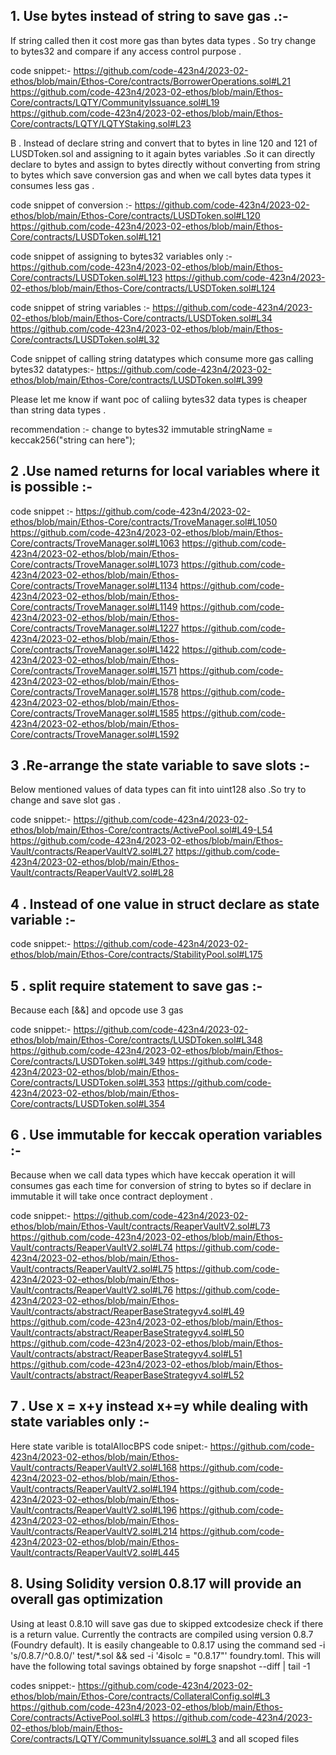 ## 1. Use bytes instead of string to save gas .:-
If string called then it cost more gas than bytes data types . So try change to bytes32 and compare if any access control purpose .

 code snippet:-
https://github.com/code-423n4/2023-02-ethos/blob/main/Ethos-Core/contracts/BorrowerOperations.sol#L21
https://github.com/code-423n4/2023-02-ethos/blob/main/Ethos-Core/contracts/LQTY/CommunityIssuance.sol#L19
https://github.com/code-423n4/2023-02-ethos/blob/main/Ethos-Core/contracts/LQTY/LQTYStaking.sol#L23

B . Instead  of declare string and convert that  to bytes in line 120 and 121 of LUSDToken.sol  and assigning to it again bytes variables .So it can  directly declare to bytes and assign to bytes directly without converting from string to bytes  which save conversion gas and when we call bytes data types it consumes less gas .

code snippet of conversion :-
https://github.com/code-423n4/2023-02-ethos/blob/main/Ethos-Core/contracts/LUSDToken.sol#L120
https://github.com/code-423n4/2023-02-ethos/blob/main/Ethos-Core/contracts/LUSDToken.sol#L121

code snippet of assigning to bytes32 variables only :-
https://github.com/code-423n4/2023-02-ethos/blob/main/Ethos-Core/contracts/LUSDToken.sol#L123
https://github.com/code-423n4/2023-02-ethos/blob/main/Ethos-Core/contracts/LUSDToken.sol#L124

code snippet of string variables :-
https://github.com/code-423n4/2023-02-ethos/blob/main/Ethos-Core/contracts/LUSDToken.sol#L34
https://github.com/code-423n4/2023-02-ethos/blob/main/Ethos-Core/contracts/LUSDToken.sol#L32

Code snippet of calling string datatypes which consume more gas calling bytes32 datatypes:-
https://github.com/code-423n4/2023-02-ethos/blob/main/Ethos-Core/contracts/LUSDToken.sol#L399

Please let me know if want poc of caliing bytes32 data types is cheaper than string data types  .

recommendation :-
change to 
bytes32 immutable stringName  = keccak256("string can here");

## 2 .Use named returns for local variables where it is possible :-

code snippet :-
https://github.com/code-423n4/2023-02-ethos/blob/main/Ethos-Core/contracts/TroveManager.sol#L1050
https://github.com/code-423n4/2023-02-ethos/blob/main/Ethos-Core/contracts/TroveManager.sol#L1063
https://github.com/code-423n4/2023-02-ethos/blob/main/Ethos-Core/contracts/TroveManager.sol#L1073
https://github.com/code-423n4/2023-02-ethos/blob/main/Ethos-Core/contracts/TroveManager.sol#L1134
https://github.com/code-423n4/2023-02-ethos/blob/main/Ethos-Core/contracts/TroveManager.sol#L1149
https://github.com/code-423n4/2023-02-ethos/blob/main/Ethos-Core/contracts/TroveManager.sol#L1227
https://github.com/code-423n4/2023-02-ethos/blob/main/Ethos-Core/contracts/TroveManager.sol#L1422
https://github.com/code-423n4/2023-02-ethos/blob/main/Ethos-Core/contracts/TroveManager.sol#L1571
https://github.com/code-423n4/2023-02-ethos/blob/main/Ethos-Core/contracts/TroveManager.sol#L1578
https://github.com/code-423n4/2023-02-ethos/blob/main/Ethos-Core/contracts/TroveManager.sol#L1585
https://github.com/code-423n4/2023-02-ethos/blob/main/Ethos-Core/contracts/TroveManager.sol#L1592


## 3 .Re-arrange the state variable to save slots :-
Below mentioned values of data types can fit into uint128 also .So try to change and save slot gas .

code snippet:-
https://github.com/code-423n4/2023-02-ethos/blob/main/Ethos-Core/contracts/ActivePool.sol#L49-L54
https://github.com/code-423n4/2023-02-ethos/blob/main/Ethos-Vault/contracts/ReaperVaultV2.sol#L27
https://github.com/code-423n4/2023-02-ethos/blob/main/Ethos-Vault/contracts/ReaperVaultV2.sol#L28

## 4 . Instead of one value in struct declare as state variable :-
code snippet:-
https://github.com/code-423n4/2023-02-ethos/blob/main/Ethos-Core/contracts/StabilityPool.sol#L175

## 5 . split require statement to save gas :-
Because each [&&] and opcode use 3 gas 

code snippet:-
https://github.com/code-423n4/2023-02-ethos/blob/main/Ethos-Core/contracts/LUSDToken.sol#L348
https://github.com/code-423n4/2023-02-ethos/blob/main/Ethos-Core/contracts/LUSDToken.sol#L349
https://github.com/code-423n4/2023-02-ethos/blob/main/Ethos-Core/contracts/LUSDToken.sol#L353
https://github.com/code-423n4/2023-02-ethos/blob/main/Ethos-Core/contracts/LUSDToken.sol#L354

## 6 . Use immutable for keccak operation variables :-
Because when we call data types which have keccak operation it will consumes gas  each time for conversion of string to bytes so if declare in immutable it will take once contract deployment .

code snippet:-
https://github.com/code-423n4/2023-02-ethos/blob/main/Ethos-Vault/contracts/ReaperVaultV2.sol#L73
https://github.com/code-423n4/2023-02-ethos/blob/main/Ethos-Vault/contracts/ReaperVaultV2.sol#L74
https://github.com/code-423n4/2023-02-ethos/blob/main/Ethos-Vault/contracts/ReaperVaultV2.sol#L75
https://github.com/code-423n4/2023-02-ethos/blob/main/Ethos-Vault/contracts/ReaperVaultV2.sol#L76 
https://github.com/code-423n4/2023-02-ethos/blob/main/Ethos-Vault/contracts/abstract/ReaperBaseStrategyv4.sol#L49
https://github.com/code-423n4/2023-02-ethos/blob/main/Ethos-Vault/contracts/abstract/ReaperBaseStrategyv4.sol#L50
https://github.com/code-423n4/2023-02-ethos/blob/main/Ethos-Vault/contracts/abstract/ReaperBaseStrategyv4.sol#L51
https://github.com/code-423n4/2023-02-ethos/blob/main/Ethos-Vault/contracts/abstract/ReaperBaseStrategyv4.sol#L52

## 7 . Use x = x+y instead x+=y while dealing with state variables only :-
Here state varible is totalAllocBPS
code snipet:-
https://github.com/code-423n4/2023-02-ethos/blob/main/Ethos-Vault/contracts/ReaperVaultV2.sol#L168 
https://github.com/code-423n4/2023-02-ethos/blob/main/Ethos-Vault/contracts/ReaperVaultV2.sol#L194
https://github.com/code-423n4/2023-02-ethos/blob/main/Ethos-Vault/contracts/ReaperVaultV2.sol#L196
https://github.com/code-423n4/2023-02-ethos/blob/main/Ethos-Vault/contracts/ReaperVaultV2.sol#L214
https://github.com/code-423n4/2023-02-ethos/blob/main/Ethos-Vault/contracts/ReaperVaultV2.sol#L445

## 8. Using Solidity version 0.8.17 will provide an overall gas optimization

Using at least 0.8.10 will save gas due to skipped extcodesize check if there is a return value. Currently the contracts are compiled using version 0.8.7 (Foundry default). It is easily changeable to 0.8.17 using the command sed -i 's/0\.8\.7/^0.8.0/' test/*.sol && sed -i '4isolc = "0.8.17"' foundry.toml. This will have the following total savings obtained by forge snapshot --diff | tail -1
 

codes snippet:-
https://github.com/code-423n4/2023-02-ethos/blob/main/Ethos-Core/contracts/CollateralConfig.sol#L3
https://github.com/code-423n4/2023-02-ethos/blob/main/Ethos-Core/contracts/ActivePool.sol#L3
https://github.com/code-423n4/2023-02-ethos/blob/main/Ethos-Core/contracts/LQTY/CommunityIssuance.sol#L3
and all scoped files
